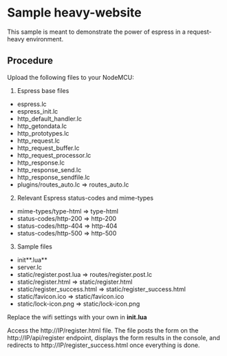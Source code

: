 # Sample heavy-website

This sample is meant to demonstrate the power of espress in a request-heavy environment.


## Procedure
Upload the following files to your NodeMCU:

1. Espress base files
 * espress.lc  
 * espress_init.lc  
 * http_default_handler.lc  
 * http_getondata.lc
 * http_prototypes.lc
 * http_request.lc  
 * http_request_buffer.lc
 * http_request_processor.lc  
 * http_response.lc  
 * http_response_send.lc
 * http_response_sendfile.lc  
 * plugins/routes_auto.lc => routes_auto.lc
 
2. Relevant Espress status-codes and mime-types  
 * mime-types/type-html => type-html  
 * status-codes/http-200 => http-200
 * status-codes/http-404 => http-404
 * status-codes/http-500 => http-500

3. Sample files
 * init**.lua**  
 * server.lc  
 * static/register.post.lua => routes/register.post.lc  
 * static/register.html  => static/register.html  
 * static/register_success.html  => static/register_success.html  
 * static/favicon.ico => static/favicon.ico  
 * static/lock-icon.png => static/lock-icon.png  

Replace the wifi settings with your own in **init.lua**

Access the http://IP/register.html file.
The file posts the form on the http://IP/api/register endpoint, displays the form results in the console, and redirects to http://IP/register_success.html once everything is done.
